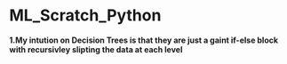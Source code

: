 # ML_Scratch_Python

**1.My intution on Decision Trees is that they are just a gaint if-else block with recursivley slipting the data at each level**

